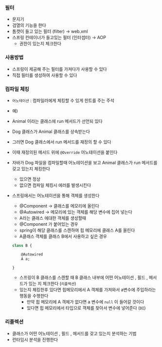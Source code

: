 ### 필터

- 문지기
- 검열의 기능을 한다
- 톰캣이 들고 있는 필터 (filter) → web.xml
- 스프링 컨테이너가 들고있는 필터 (인터셉터) → AOP
    - 권한이 있는지 체크한다

### 사용방법

- 스프링이 제공해 주는 필터를 가져다가 사용할 수 있다
- 직접 필터를 생성하여 사용할 수 있다

### 컴파일 체킹

- `어노테이션` : 컴파일러에게 체킹할 수 있게 힌트를 주는 주석
- 예)
- Animal 이라는 클래스에 run 메서드가 선언되 있다
- Dog 클래스가 Animal 클래스를 상속받는다
- 그러면 Dog 클래스에서 run 메서드를 재정의 할 수 있다
- 이때 재정의된 메서드 위에 `@Override` 어노테이션을 붙인다
- 자바가 Dog 파일을 컴파일할때 어노테이션을 보고 Animal 클래스가 run 메서드를 갖고 있는지 체킹한다
    - 있으면 정상
    - 없으면 컴파일 체킹시 에러를 발생시킨다
- 스프링에서는 어노테이션을 통해 객체를 생성한다
    - @Component  → 클래스를 메모리에 올린다
    - @Autowired →  메모리에 있는 객체를 해당 변수에 집어 넣는다
    - A라는 클래스 에대한 객체를 생성할때
    - @Component 가 붙어있는 경우
    - spring이 해당 클래스를 스캔하여 힙 메모리에 클래스 A를 올린다
    - A클래스 객체를 클래스 B에서 사용하고 싶은 경우
    
    ```sql
    class B {
    
    	@Autowired
    	A a;
    
    }
    ```
    
    - 스프링이 B 클래스를 스캔할 때 B 클래스 내부에 어떤 어노테이션 , 필드 , 메서드가 있는 지 체크한다 (`리플렉션`)
    - 있는지 체킹한후 있다면 힙메모리에서 A 객체를 가져와서 a변수에 주입하라는 행동을 수행한다
        - 만약 힙 메모리에 A 객체가 없다면 a 변수에 `null` 이 들어갈 것이다
        - 있다면 힙 메모리에서 타입으로 객체를 찾아서 변수에 넣어준다 (`DI`)

### 리플렉션

- 클래스가 어떤 어노테이션 , 필드 , 메서드를 갖고 있는지 분석하는 기법
- 런타임시 분석을 진행한다